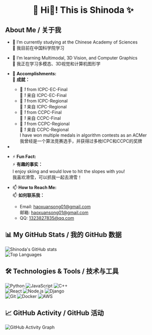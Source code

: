<h1 align="center">👋 Hi🤪! This is Shinoda ✨</h1>

## About Me / 关于我

- 🔭 I’m currently studying at the Chinese Academy of Sciences  
  🔭 我目前在中国科学院学习

- 🌱 I’m learning Multimodal, 3D Vision, and Computer Graphics  
  🌱 我正在学习多模态、3D视觉和计算机图形学

- 🏅 **Accomplishments:**  
  🏅 **成就：**
  - 🥈 *1* from ICPC-EC-Final  
    🥈 *1* 来自 ICPC-EC-Final
  - 🥈 *1* from ICPC-Regional  
    🥈 *1* 来自 ICPC-Regional
  - 🥈 *1* from CCPC-Final  
    🥈 *1* 来自 CCPC-Final
  - 🥈 *1* from CCPC-Regional  
    🥈 *1* 来自 CCPC-Regional  
  I have won multiple medals in algorithm contests as an ACMer  
  我曾经是一个算法竞赛选手，并获得过多枚ICPC和CCPC的奖牌

- 

- ⚡ **Fun Fact:**  
  ⚡ **有趣的事实：**  
  I enjoy skiing and would love to hit the slopes with you!  
  我喜欢滑雪，可以抓我一起去滑雪！

- 📫 **How to Reach Me:**  
  📫 **如何联系我：**  
  - Email: [haoxuansong01@gmail.com](mailto:haoxuansong01@gmail.com)  
    邮箱: [haoxuansong01@gmail.com](mailto:haoxuansong01@gmail.com)
  - QQ: [1323827835@qq.com](mailto:1323827835@qq.com)



## 📊 My GitHub Stats / 我的 GitHub 数据

![Shinoda's GitHub stats](https://github-readme-stats.vercel.app/api?username=your-username&show_icons=true&theme=radical)  
![Top Languages](https://github-readme-stats.vercel.app/api/top-langs/?username=your-username&layout=compact&theme=radical)

## 🛠️ Technologies & Tools / 技术与工具

![Python](https://img.shields.io/badge/Python-3776AB?style=for-the-badge&logo=python&logoColor=white) ![JavaScript](https://img.shields.io/badge/JavaScript-F7DF1E?style=for-the-badge&logo=javascript&logoColor=black) ![C++](https://img.shields.io/badge/C++-00599C?style=for-the-badge&logo=c%2B%2B&logoColor=white)  
![React](https://img.shields.io/badge/React-61DAFB?style=for-the-badge&logo=react&logoColor=black) ![Node.js](https://img.shields.io/badge/Node.js-339933?style=for-the-badge&logo=nodedotjs&logoColor=white) ![Django](https://img.shields.io/badge/Django-092E20?style=for-the-badge&logo=django&logoColor=white)  
![Git](https://img.shields.io/badge/Git-F05032?style=for-the-badge&logo=git&logoColor=white) ![Docker](https://img.shields.io/badge/Docker-2496ED?style=for-the-badge&logo=docker&logoColor=white) ![AWS](https://img.shields.io/badge/AWS-232F3E?style=for-the-badge&logo=amazon-aws&logoColor=white)

## 📈 GitHub Activity / GitHub 活动

![GitHub Activity Graph](https://activity-graph.herokuapp.com/graph?username=your-username&theme=react-dark)

